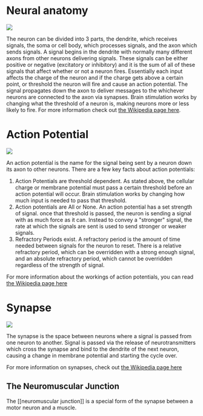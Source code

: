 # Neural anatomy

![](http://training.seer.cancer.gov/images/brain/neuron.jpg)

The neuron can be divided into 3 parts, the dendrite, which receives signals, the soma or cell body, which processes signals, and the axon which sends signals.  A signal begins in the dendrite with normally many different axons from other neurons delivering signals.  These signals can be either positive or negative (excitatory or inhibitory) and it is the sum of all of these signals that affect whether or not a neuron fires.  Essentially each input affects the charge of the neuron and if the charge gets above a certain point, or threshold the neuron will fire and cause an action potential.  The signal propagates down the axon to deliver messages to the whichever neurons are connected to the axon via synapses.  Brain stimulation works by changing what the threshold of a neuron is, making neurons more or less likely to fire.  For more information check out [the Wikipedia page here](https://en.wikipedia.org/wiki/Neuron).

# Action Potential

![](https://upload.wikimedia.org/wikipedia/commons/thumb/4/4a/Action_potential.svg/300px-Action_potential.svg.png)

An action potential is the name for the signal being sent by a neuron down its axon to other neurons.  There are a few key facts about action potentials:
1. Action Potentials are threshold dependent.  As stated above, the cellular charge or membrane potential must pass a certain threshold before an action potential will occur.  Brain stimulation works by changing how much input is needed to pass that threshold.
2. Action potentials are All or None.  An action potential has a set strength of signal.  once that threshold is passed, the neuron is sending a signal with as much force as it can.  Instead to convey a "stronger" signal, the rate at which the signals are sent is used to send stronger or weaker signals.
3. Refractory Periods exist.  A refractory period is the amount of time needed between signals for the neuron to reset.  There is a relative refractory period, which can be overridden with a strong enough signal, and an absolute refractory period, which cannot be overridden regardless of the strength of signal.

For more information about the workings of action potentials, you can read [the Wikipedia page here](https://en.wikipedia.org/wiki/Action_potential)

# Synapse

![](http://biologywriter.com/wp-content/uploads/2015/03/synapse.jpg)

The synapse is the space between neurons where a signal is passed from one neuron to another.  Signal is passed via the release of neurotransmitters which cross the synapse and bind to the dendrite of the next neuron, causing a change in membrane potential and starting the cycle over.

For more information on synapses, check out [the Wikipedia page here](https://en.wikipedia.org/wiki/Synapse)

## The Neuromuscular Junction

The [[neuromuscular junction]] is a special form of the synapse between a motor neuron and a muscle.